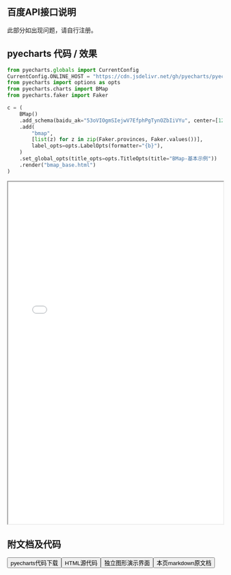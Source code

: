 ## 百度API接口说明

此部分如出现问题，请自行注册。

## pyecharts 代码 / 效果

```python
from pyecharts.globals import CurrentConfig
CurrentConfig.ONLINE_HOST = "https://cdn.jsdelivr.net/gh/pyecharts/pyecharts-assets@latest/assets/"
from pyecharts import options as opts
from pyecharts.charts import BMap
from pyecharts.faker import Faker

c = (
    BMap()
    .add_schema(baidu_ak="53oVIOgmSIejwV7EfphPgTynOZbIiVYu", center=[120.13066322374, 30.240018034923])
    .add(
        "bmap",
        [list(z) for z in zip(Faker.provinces, Faker.values())],
        label_opts=opts.LabelOpts(formatter="{b}"),
    )
    .set_global_opts(title_opts=opts.TitleOpts(title="BMap-基本示例"))
    .render("bmap_base.html")
)
```

<iframe width="100%" height="800px" src="/pyecharts/BMap/bmap_base.html"></iframe>

## 附文档及代码

<a href="https://cdn.jsdelivr.net/gh/wfy-belief/python/docs/pyecharts/BMap/bmap_base.py"><button class="mybutton">pyecharts代码下载</button></a><a href="https://cdn.jsdelivr.net/gh/wfy-belief/python/docs/pyecharts/BMap/bmap_base.html"><button class="mybutton">HTML源代码</button></a><a href="https://python.wfyblog.cn/pyecharts/BMap/bmap_base.html"><button class="mybutton">独立图形演示界面</button></a><a href="https://cdn.jsdelivr.net/gh/wfy-belief/python/docs/pyecharts/BMap/bmap_base.md"><button class="mybutton">本页markdown原文档</button></a>